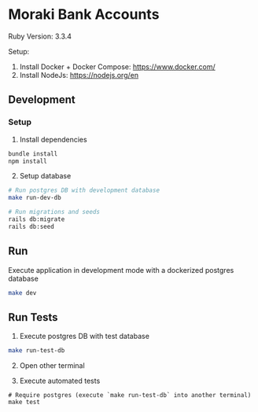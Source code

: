# Moraki Bank Accounts


Ruby Version: 3.3.4

Setup:

1. Install Docker + Docker Compose: https://www.docker.com/
2. Install NodeJs: https://nodejs.org/en


## Development

### Setup

1. Install dependencies

```bash
bundle install
npm install
```

2. Setup database

```bash
# Run postgres DB with development database
make run-dev-db

# Run migrations and seeds
rails db:migrate
rails db:seed
```


## Run

Execute application in development mode with a dockerized postgres database

```bash
make dev
```


## Run Tests

1. Execute postgres DB with test database

```bash
make run-test-db
```

2. Open other terminal

3. Execute automated tests
```
# Require postgres (execute `make run-test-db` into another terminal)
make test
```

